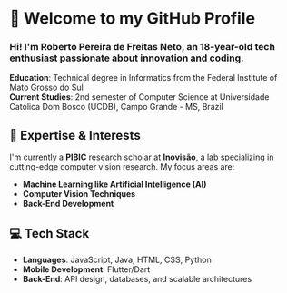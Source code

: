 

# 👋 Welcome to my GitHub Profile

### Hi! I'm Roberto Pereira de Freitas Neto, an 18-year-old tech enthusiast passionate about innovation and coding.

**Education**: Technical degree in Informatics from the Federal Institute of Mato Grosso do Sul  
**Current Studies**: 2nd semester of Computer Science at Universidade Católica Dom Bosco (UCDB), Campo Grande - MS, Brazil

## 🧠 Expertise & Interests
I'm currently a **PIBIC** research scholar at **Inovisão**, a lab specializing in cutting-edge computer vision research. My focus areas are:

- **Machine Learning like Artificial Intelligence (AI)**
- **Computer Vision Techniques**
- **Back-End Development**

## 💻 Tech Stack
- **Languages**: JavaScript, Java, HTML, CSS, Python  
- **Mobile Development**: Flutter/Dart  
- **Back-End**: API design, databases, and scalable architectures

